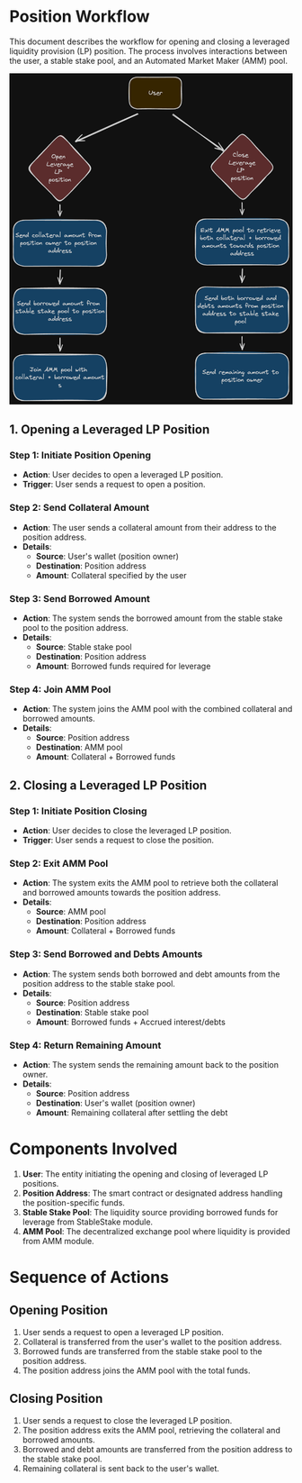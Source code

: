 <!--
order: 6
-->

# Position Workflow

This document describes the workflow for opening and closing a leveraged liquidity provision (LP) position. The process involves interactions between the user, a stable stake pool, and an Automated Market Maker (AMM) pool.

![Position Workflow](./assets/position_workflow.png)

## 1. Opening a Leveraged LP Position

### Step 1: Initiate Position Opening

- **Action**: User decides to open a leveraged LP position.
- **Trigger**: User sends a request to open a position.

### Step 2: Send Collateral Amount

- **Action**: The user sends a collateral amount from their address to the position address.
- **Details**:
  - **Source**: User's wallet (position owner)
  - **Destination**: Position address
  - **Amount**: Collateral specified by the user

### Step 3: Send Borrowed Amount

- **Action**: The system sends the borrowed amount from the stable stake pool to the position address.
- **Details**:
  - **Source**: Stable stake pool
  - **Destination**: Position address
  - **Amount**: Borrowed funds required for leverage

### Step 4: Join AMM Pool

- **Action**: The system joins the AMM pool with the combined collateral and borrowed amounts.
- **Details**:
  - **Source**: Position address
  - **Destination**: AMM pool
  - **Amount**: Collateral + Borrowed funds

## 2. Closing a Leveraged LP Position

### Step 1: Initiate Position Closing

- **Action**: User decides to close the leveraged LP position.
- **Trigger**: User sends a request to close the position.

### Step 2: Exit AMM Pool

- **Action**: The system exits the AMM pool to retrieve both the collateral and borrowed amounts towards the position address.
- **Details**:
  - **Source**: AMM pool
  - **Destination**: Position address
  - **Amount**: Collateral + Borrowed funds

### Step 3: Send Borrowed and Debts Amounts

- **Action**: The system sends both borrowed and debt amounts from the position address to the stable stake pool.
- **Details**:
  - **Source**: Position address
  - **Destination**: Stable stake pool
  - **Amount**: Borrowed funds + Accrued interest/debts

### Step 4: Return Remaining Amount

- **Action**: The system sends the remaining amount back to the position owner.
- **Details**:
  - **Source**: Position address
  - **Destination**: User's wallet (position owner)
  - **Amount**: Remaining collateral after settling the debt

# Components Involved

1. **User**: The entity initiating the opening and closing of leveraged LP positions.
2. **Position Address**: The smart contract or designated address handling the position-specific funds.
3. **Stable Stake Pool**: The liquidity source providing borrowed funds for leverage from StableStake module.
4. **AMM Pool**: The decentralized exchange pool where liquidity is provided from AMM module.

# Sequence of Actions

## Opening Position

1. User sends a request to open a leveraged LP position.
2. Collateral is transferred from the user's wallet to the position address.
3. Borrowed funds are transferred from the stable stake pool to the position address.
4. The position address joins the AMM pool with the total funds.

## Closing Position

1. User sends a request to close the leveraged LP position.
2. The position address exits the AMM pool, retrieving the collateral and borrowed amounts.
3. Borrowed and debt amounts are transferred from the position address to the stable stake pool.
4. Remaining collateral is sent back to the user's wallet.
